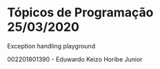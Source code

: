 # Tópicos de Programação 25/03/2020
Exception handling playground

002201801390 - Eduwardo Keizo Horibe Junior